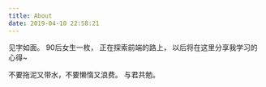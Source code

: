 ```yaml
---
title: About
date: 2019-04-10 22:58:21
---
```


见字如面。
90后女生一枚，
正在探索前端的路上，
以后将在这里分享我学习的心得~

不要拖泥又带水，不要懒惰又浪费。
与君共勉。

